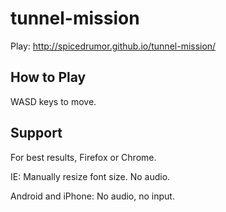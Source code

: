 # tunnel-mission

Play: http://spicedrumor.github.io/tunnel-mission/


How to Play
---
WASD keys to move.

Support
---
For best results, Firefox or Chrome.

IE: Manually resize font size. No audio.

Android and iPhone: No audio, no input.
